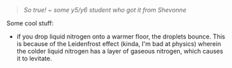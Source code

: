 > _So true! ~ some y5/y6 student who got it from Shevonne_


Some cool stuff:
- if you drop liquid nitrogen onto a warmer floor, the droplets bounce. This is because of the Leidenfrost effect (kinda, I'm bad at physics) wherein the colder liquid nitrogen has a layer of gaseous nitrogen, which causes it to levitate.